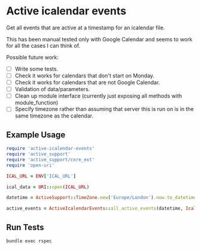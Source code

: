 # Active icalendar events

Get all events that are active at a timestamp for an icalendar file.

This has been manual tested only with Google Calendar and seems to work for all the cases I can think of.

Possible future work:
- [ ] Write some tests.
- [ ] Check it works for calendars that don't start on Monday.
- [ ] Check it works for calendars that are not Google Calendar.
- [ ] Validation of data/parameters.
- [ ] Clean up module interface (currently just exposing all methods with module_function)
- [ ] Specify timezone rather than assuming that server this is run on is in the same timezone as the calendar.

## Example Usage

```ruby
require 'active-icalendar-events'
require 'active_support'
require 'active_support/core_ext'
require 'open-uri'

ICAL_URL = ENV['ICAL_URL']

ical_data = URI::open(ICAL_URL)

datetime = ActiveSupport::TimeZone.new('Europe/London').now.to_datetime

active_events = ActiveIcalendarEvents::all_active_events(datetime, Icalendar::Calendar.parse(ical_data))
```

## Run Tests

```bash
bundle exec rspec
```
